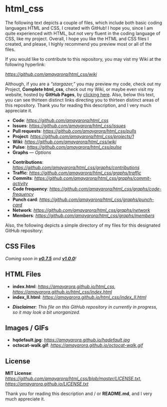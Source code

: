 # html_css

The following text depicts a couple of files, which include both basic coding languages HTML and CSS, I created with GitHub! I hope you, since I am quite experienced with HTML, but not very fluent in the coding language of CSS, like my project. Overall, I hope you like the HTML and CSS files I created, and please, I highly recommend you preview most or all of the files.

If you would like to contribute to this repository, you may vist my Wiki at the following hyperlink:

*https://github.com/amayarora/html_css/wiki*

Although, if you are a *“stargazer,”* you may preview my code, check out my Project, **Complete html_css**, check out my Wiki, or maybe even visit my website, hosted by **GitHub Pages**, by [clicking here](https://amayarora.github.io/). Also, below this text, you can see thirteen distinct links directing you to thirteen distinct areas of this repository. Thank you for reading this description, and I very much appreciate it.

* **Code**: *https://github.com/amayarora/html_css*
* **Issues**: *https://github.com/amayarora/html_css/issues*
* **Pull requests**: *https://github.com/amayarora/html_css/pulls*
* **Project**: *https://github.com/amayarora/html_css/projects/1*
* **Wiki**: *https://github.com/amayarora/html_css/wiki*
* **Pulse**: *https://github.com/amayarora/html_css/pulse*
* **Graphs** — *Options*
 - **Contributions**: *https://github.com/amayarora/html_css/graphs/contributions*
 - **Traffic**: *https://github.com/amayarora/html_css/graphs/traffic*
 - **Commits**: *https://github.com/amayarora/html_css/graphs/commit-activity*
 - **Code frequency**: *https://github.com/amayarora/html_css/graphs/code-frequency*
 - **Punch card**: *https://github.com/amayarora/html_css/graphs/punch-card*
 - **Network**: *https://github.com/amayarora/html_css/graphs/network*
 - **Members**: *https://github.com/amayarora/html_css/graphs/members*

Also, the following depicts a simple directory of my files for this designated GitHub repository:

## CSS Files

_Coming soon in [**v0.7.5**](https://github.com/amayarora/html_css/releases/v0.7.5) and [**v1.0.0**](https://github.com/amayarora/html_css/releases/v1.0.0)!_

## HTML Files

* **index.html**: *https://amayarora.github.io/html_css*, *https://amayarora.github.io/html_css/index.html*
* **index_II.html**: *https://amayarora.github.io/html_css/index_II.html*
 - _**Disclaimer**: This file on this GitHub repository in currently in progress, so it may look a bit unorganized._
 
## Images / GIFs

* **hqdefault.jpg**: *https://amayarora.github.io/hqdefault.jpg*
* **octocat-walk.gif**: *https://amayarora.github.io/octocat-walk.gif*

## License

**MIT License**: *https://github.com/amayarora/html_css/blob/master/LICENSE.txt*, *https://amayarora.github.io/LICENSE.txt*

Thank you for reading this description and / or **README.md**, and I very much appreciate it.
